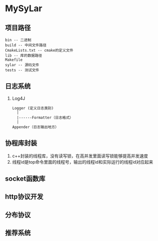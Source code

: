 # MySyLar

## 项目路径

```shell
bin -- 二进制
build -- 中间文件路径
CmakeLists.txt -- cmake的定义文件
lib -- 库的数据路径
Makefile
sylar -- 源码文件
tests -- 测试文件
```

## 日志系统

1. Log4J

    ```shell
    Logger (定义日志类别)
      |
      |------Formatter（日志格式）
      |
    Appender（日志输出地方）
    ```

## 协程库封装

1. c++封装的线程库，没有读写锁，在高并发里面读写锁能够提高并发速度
2. 线程id是top命令里面的线程号，输出的线程id和实际运行的线程id对应起来

## socket函数库

## http协议开发

## 分布协议

## 推荐系统

